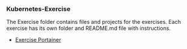 ### Kubernetes-Exercise

The Exercise folder contains files and projects for the exercises. Each exercise has its own folder and README.md file with instructions.

- [Exercise Portainer](Exercise-Portainer/)
